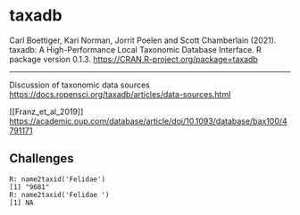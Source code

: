 # taxadb

Carl Boettiger, Kari Norman, Jorrit Poelen and Scott Chamberlain (2021). taxadb: A High-Performance Local Taxonomic Database Interface. R package version 0.1.3. https://CRAN.R-project.org/package=taxadb

---

Discussion of taxonomic data sources https://docs.ropensci.org/taxadb/articles/data-sources.html

[[Franz_et_al_2019]] https://academic.oup.com/database/article/doi/10.1093/database/bax100/4791171

## Challenges
```
R: name2taxid('Felidae')
[1] "9681"
R: name2taxid('Felidae ')
[1] NA
```